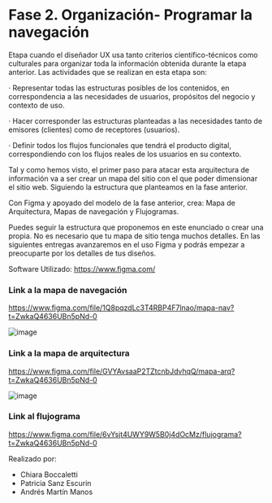 # Fase 2. Organización- Programar la navegación

Etapa cuando el diseñador UX usa tanto criterios científico-técnicos como culturales para organizar toda la información obtenida durante la etapa anterior. Las actividades que se realizan en esta etapa son:

·        Representar todas las estructuras posibles de los contenidos, en correspondencia a las necesidades de usuarios, propósitos del negocio y contexto de uso.

·        Hacer corresponder las estructuras planteadas a las necesidades tanto de emisores (clientes) como de receptores (usuarios).

·        Definir todos los flujos funcionales que tendrá el producto digital, correspondiendo con los flujos reales de los usuarios en su contexto.

Tal y como hemos visto, el primer paso para atacar esta arquitectura de información va a ser crear un mapa del sitio con el que poder dimensionar el sitio web. Siguiendo la estructura que planteamos en la fase anterior. 

Con Figma y apoyado del modelo de la fase anterior, crea: Mapa de Arquitectura, Mapas de navegación y Flujogramas.

Puedes seguir la estructura que proponemos en este enunciado o crear una propia. No es necesario que tu mapa de sitio tenga muchos detalles. En las siguientes entregas avanzaremos en el uso Figma y podrás empezar a preocuparte por los detalles de tus diseños.

 Software Utilizado:
https://www.figma.com/

### Link a la mapa de navegación
https://www.figma.com/file/1Q8pqzdLc3T4RBP4F7lnao/mapa-nav?t=ZwkaQ4636UBn5pNd-0

![image](https://user-images.githubusercontent.com/98825807/219465918-9b0f954e-9793-45b0-9310-95eaaa7c0be1.png)


### Link a la mapa de arquitectura
https://www.figma.com/file/GVYAvsaaP2TZtcnbJdvhqQ/mapa-arq?t=ZwkaQ4636UBn5pNd-0

![image](https://user-images.githubusercontent.com/98825807/219465879-3675e414-547f-45ac-9b42-fea28174c84c.png)

### Link al flujograma
https://www.figma.com/file/6vYsjt4UWY9W5B0j4dOcMz/flujograma?t=ZwkaQ4636UBn5pNd-0

Realizado por:
- Chiara Boccaletti
- Patricia Sanz Escurin
- Andrés Martín Manos
